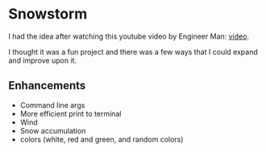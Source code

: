 # Snowstorm

I had the idea after watching this youtube video by Engineer Man: [video](https://www.youtube.com/watch?v=_chP0a4PMTM&ab_channel=EngineerMan).

I thought it was a fun project and there was a few ways that I could expand and improve upon it.

## Enhancements

- Command line args
- More efficient print to terminal
- Wind
- Snow accumulation
- colors (white, red and green, and random colors)
